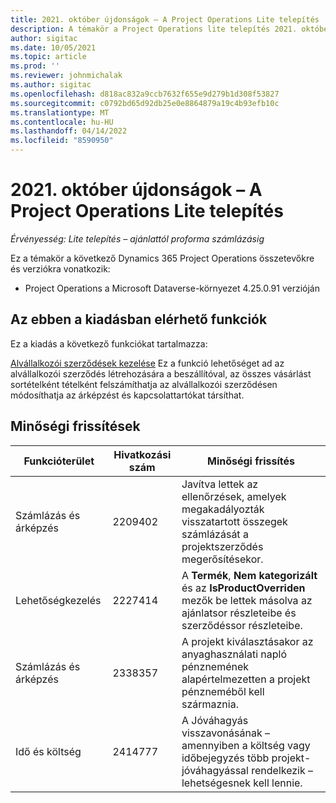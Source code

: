 ```yaml
---
title: 2021. október újdonságok – A Project Operations Lite telepítés
description: A témakör a Project Operations lite telepítés 2021. októberi kiadásában elérhető minőségi frissítésekkel kapcsolatban nyújt tájékoztatást.
author: sigitac
ms.date: 10/05/2021
ms.topic: article
ms.prod: ''
ms.reviewer: johnmichalak
ms.author: sigitac
ms.openlocfilehash: d818ac832a9ccb7632f655e9d279b1d308f53827
ms.sourcegitcommit: c0792bd65d92db25e0e8864879a19c4b93efb10c
ms.translationtype: MT
ms.contentlocale: hu-HU
ms.lasthandoff: 04/14/2022
ms.locfileid: "8590950"
---
```

# <a name="whats-new-october-2021---project-operations-lite-deployment"></a>2021. október újdonságok – A Project Operations Lite telepítés

_Érvényesség: Lite telepítés – ajánlattól proforma számlázásig_

Ez a témakör a következő Dynamics 365 Project Operations összetevőkre és verziókra vonatkozik:

  - Project Operations a Microsoft Dataverse-környezet 4.25.0.91 verzióján


## <a name="features-included-in-this-release"></a>Az ebben a kiadásban elérhető funkciók

Ez a kiadás a következő funkciókat tartalmazza:

[Alvállalkozói szerződések kezelése](../subcontracting/managing-subcontracts-overview.md) Ez a funkció lehetőséget ad az alvállalkozói szerződés létrehozására a beszállítóval, az összes vásárlást sortételként tételként felszámíthatja az alvállalkozói szerződésen módosíthatja az árképzést és kapcsolattartókat társíthat.


## <a name="quality-updates"></a>Minőségi frissítések

| **Funkcióterület** | **Hivatkozási szám** | **Minőségi frissítés** |
| --- | --- | --- |
| Számlázás és árképzés | 2209402 | Javítva lettek az ellenőrzések, amelyek megakadályozták visszatartott összegek számlázását a projektszerződés megerősítésekor. |
|   Lehetőségkezelés | 2227414 | A **Termék**, **Nem kategorizált** és az **IsProductOverriden** mezők be lettek másolva az ajánlatsor részleteibe és szerződéssor részleteibe. |
| Számlázás és árképzés | 2338357 | A projekt kiválasztásakor az anyaghasználati napló pénznemének alapértelmezetten a projekt pénzneméből kell származnia. |
| Idő és költség | 2414777 | A Jóváhagyás visszavonásának – amennyiben a költség vagy időbejegyzés több projekt-jóváhagyással rendelkezik – lehetségesnek kell lennie. |
